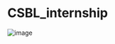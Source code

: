 # CSBL_internship

![image](https://github.com/user-attachments/assets/61f225c4-a6e4-400f-98b8-24c8e7eecc9a)

